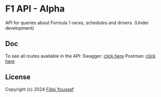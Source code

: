 # F1 API - Alpha

API for queries about Formula 1 races, schedules and drivers. (Under development)

## Doc

To see all routes available in the API: 
Swagger: [click here](https://f1-api-pgit.onrender.com/api-docs/)
Postman: [click here](https://documenter.getpostman.com/view/24227750/2sA3kaDzFv)

## License

Copyright (c) 2024 [Filipi Youssef](https://github.com/fyoussef/f1-api/blob/main/LICENSE.md)
